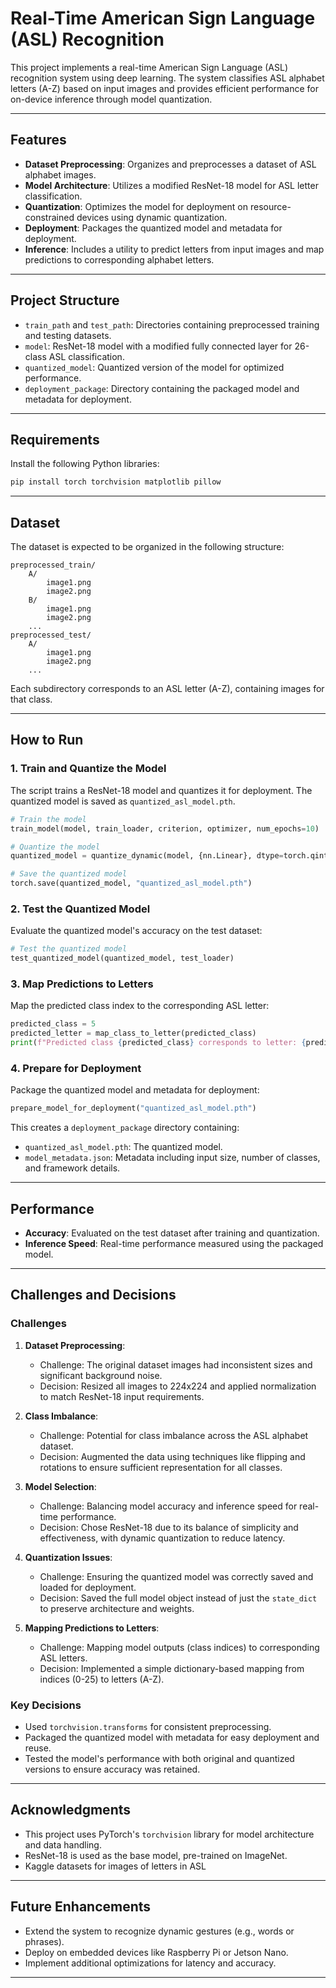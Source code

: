 # Real-Time American Sign Language (ASL) Recognition

This project implements a real-time American Sign Language (ASL) recognition system using deep learning. The system classifies ASL alphabet letters (A-Z) based on input images and provides efficient performance for on-device inference through model quantization.

---

## Features
- **Dataset Preprocessing**: Organizes and preprocesses a dataset of ASL alphabet images.
- **Model Architecture**: Utilizes a modified ResNet-18 model for ASL letter classification.
- **Quantization**: Optimizes the model for deployment on resource-constrained devices using dynamic quantization.
- **Deployment**: Packages the quantized model and metadata for deployment.
- **Inference**: Includes a utility to predict letters from input images and map predictions to corresponding alphabet letters.

---

## Project Structure
- `train_path` and `test_path`: Directories containing preprocessed training and testing datasets.
- `model`: ResNet-18 model with a modified fully connected layer for 26-class ASL classification.
- `quantized_model`: Quantized version of the model for optimized performance.
- `deployment_package`: Directory containing the packaged model and metadata for deployment.

---

## Requirements
Install the following Python libraries:

```bash
pip install torch torchvision matplotlib pillow
```

---

## Dataset
The dataset is expected to be organized in the following structure:
```
preprocessed_train/
    A/
        image1.png
        image2.png
    B/
        image1.png
        image2.png
    ...
preprocessed_test/
    A/
        image1.png
        image2.png
    ...
```
Each subdirectory corresponds to an ASL letter (A-Z), containing images for that class.

---

## How to Run

### 1. Train and Quantize the Model
The script trains a ResNet-18 model and quantizes it for deployment. The quantized model is saved as `quantized_asl_model.pth`.

```python
# Train the model
train_model(model, train_loader, criterion, optimizer, num_epochs=10)

# Quantize the model
quantized_model = quantize_dynamic(model, {nn.Linear}, dtype=torch.qint8)

# Save the quantized model
torch.save(quantized_model, "quantized_asl_model.pth")
```

### 2. Test the Quantized Model
Evaluate the quantized model's accuracy on the test dataset:

```python
# Test the quantized model
test_quantized_model(quantized_model, test_loader)
```

### 3. Map Predictions to Letters
Map the predicted class index to the corresponding ASL letter:

```python
predicted_class = 5
predicted_letter = map_class_to_letter(predicted_class)
print(f"Predicted class {predicted_class} corresponds to letter: {predicted_letter}")
```

### 4. Prepare for Deployment
Package the quantized model and metadata for deployment:

```python
prepare_model_for_deployment("quantized_asl_model.pth")
```

This creates a `deployment_package` directory containing:
- `quantized_asl_model.pth`: The quantized model.
- `model_metadata.json`: Metadata including input size, number of classes, and framework details.

---

## Performance
- **Accuracy**: Evaluated on the test dataset after training and quantization.
- **Inference Speed**: Real-time performance measured using the packaged model.

---

## Challenges and Decisions
### Challenges
1. **Dataset Preprocessing**:
   - Challenge: The original dataset images had inconsistent sizes and significant background noise.
   - Decision: Resized all images to 224x224 and applied normalization to match ResNet-18 input requirements.

2. **Class Imbalance**:
   - Challenge: Potential for class imbalance across the ASL alphabet dataset.
   - Decision: Augmented the data using techniques like flipping and rotations to ensure sufficient representation for all classes.

3. **Model Selection**:
   - Challenge: Balancing model accuracy and inference speed for real-time performance.
   - Decision: Chose ResNet-18 due to its balance of simplicity and effectiveness, with dynamic quantization to reduce latency.

4. **Quantization Issues**:
   - Challenge: Ensuring the quantized model was correctly saved and loaded for deployment.
   - Decision: Saved the full model object instead of just the `state_dict` to preserve architecture and weights.

5. **Mapping Predictions to Letters**:
   - Challenge: Mapping model outputs (class indices) to corresponding ASL letters.
   - Decision: Implemented a simple dictionary-based mapping from indices (0-25) to letters (A-Z).

### Key Decisions
- Used `torchvision.transforms` for consistent preprocessing.
- Packaged the quantized model with metadata for easy deployment and reuse.
- Tested the model's performance with both original and quantized versions to ensure accuracy was retained.

---

## Acknowledgments
- This project uses PyTorch's `torchvision` library for model architecture and data handling.
- ResNet-18 is used as the base model, pre-trained on ImageNet.
- Kaggle datasets for images of letters in ASL
---

## Future Enhancements
- Extend the system to recognize dynamic gestures (e.g., words or phrases).
- Deploy on embedded devices like Raspberry Pi or Jetson Nano.
- Implement additional optimizations for latency and accuracy.

---

